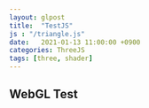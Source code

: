 ```yaml
---
layout: glpost
title:  "TestJS"
js : "/triangle.js"
date:   2021-01-13 11:00:00 +0900
categories: ThreeJS
tags: [three, shader]
---
```


## WebGL Test